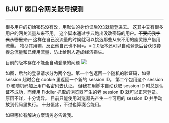 ## BJUT 弱口令网关账号探测 ##
----
很多用户的初始密码没有改，用默认的身份证后X位就能登进去。
这其中又有很多用户的网关流量从来不用。
这个脚本通过字典跑出没改密码的用户。~~不要问我字典从哪里来。~~
这样在自己没流量的时候就可以挑选那些从来不用的幽灵账户借用流量。
物尽其用嘛，反正他自己也不用=。=
2.0版本还可以自动登录后台获取套餐总流量和已使用流量，防止给别人造成经济损失。


目前的版本存在不能全自动登录的问题
![](http://i4.tietuku.com/4a0f53b1558c94ce.png)

如图，后台的登录请求分为两个包。第一个包返回一个随机的验证码，如果 session 超时会在 cookie 里返回一个新的 session ID。
第二个包用这个 session ID 和随机码加上用户名密码去认证。
但我在用脚本自动获取 session ID 时总是认证不成功，而使用 Fiddler 抓取的浏览器产生的老 session ID 就可以正常登录。原因不详，十分诡异。
目前只能使用浏览器先产生一个可用的 session ID 并手动放到代码里执行。
十分蛋疼，不过也算凑合能用。

如果哪位有解决方案请务必告诉我。